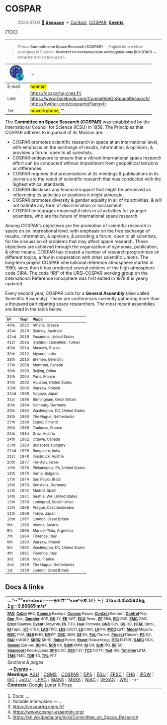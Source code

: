# COSPAR
> 2020.07.02 **[🚀](../index/index.md) [despace](index.md)** → [Contact](contact.md), [COSPAR](cospar.md), **[Events](event.md)**

[TOC]

---
> <small>*Terms:* **Committee on Space Research (COSPAR)** — English term with no analogues in Russian. **Комитет по космическим исследованиям (КОСПАР)** — literal translation to Russian.</small>

|[![](f/contact/c/cospar_logo1_thumb.jpg)](f/contact/c/cospar_logo1.png)|*…*|
|:--|:--|
|E‑mail| <mark>noemail</mark> |
|Link| <https://cosparhq.cnes.fr/><br> <https://www.facebook.com/CommitteeOnSpaceResearch/><br> <https://twitter.com/cosparhq?lang=fr> |
|Tel| <mark>noworkphone</mark>, ℻: … |

The **Committee on Space Research (COSPAR)** was established by the International Council for Science (ICSU) in 1958. The Principles that COSPAR adheres to in pursuit of its Mission are:

   - COSPAR promotes scientific research in space at an international level, with emphasis on the exchange of results, information, & opinions, & provides a forum, open to all scientists.
   - COSPAR endeavors to ensure that a vibrant international space research effort can be conducted without impediment from geopolitical tensions or differences.
   - COSPAR requires that presentations at its meetings & publications in its journals are the result of scientific research that was conducted with the highest ethical standards.
   - COSPAR discloses any financial support that might be perceived as influencing its activities or positions it might advocate.
   - COSPAR promotes diversity & gender equality in all of its activities, & will not tolerate any form of discrimination or harassment.
   - COSPAR encourages meaningful roles in all activities for younger scientists, who are the future of international space research.

Among COSPAR’s objectives are the promotion of scientific research in space on an international level, with emphasis on the free exchange of results, information, & opinions, & providing a forum, open to all scientists, for the discussion of problems that may affect space research. These objectives are achieved through the organization of symposia, publication, & other means. COSPAR has created a number of research programmes on different topics, a few in cooperation with other scientific Unions. The long‑term project COSPAR international reference atmosphere started in 1960; since then it has produced several editions of the high‑atmosphere code CIRA. The code “IRI” of the URSI‑COSPAR working group on the International Reference Ionosphere was first edited in 1978 & is yearly updated.

Every second year, COSPAR calls for a **General Assembly** (also called Scientific Assembly). These are conferences currently gathering more than a thousand participating space researchers. The most recent assemblies are listed in the table below.

<small>

|*№*|*Year*|*Place*|
|:--|:--|:--|
| 44th | 2022 | Athens, Greece |
| 43rd | 2020 | Sydney, Australia |
| 42nd | 2018 | Pasadena, United States |
| 41st | 2016 | Istanbul (cancelled), Turkey |
| 40th | 2014 | Moscow, Russia |
| 39th | 2012 | Mysore, India |
| 38th | 2010 | Bremen, Germany |
| 37th | 2008 | Montreal, Canada |
| 36th | 2006 | Beijing, China |
| 35th | 2004 | Paris, France |
| 34th | 2002 | Houston, United States |
| 33rd | 2000 | Warsaw, Poland |
| 32nd | 1998 | Nagoya, Japan |
| 31st | 1996 | Birmingham, Great Britain |
| 30th | 1994 | Hamburg, Germany |
| 29th | 1992 | Washington, DC, United States |
| 28th | 1990 | The Hague, Netherlands |
| 27th | 1988 | Espoo, Finland |
| 26th | 1986 | Toulouse, France |
| 25th | 1984 | Graz, Austria |
| 24th | 1982 | Ottawa, Canada |
| 23rd | 1980 | Budapest, Hungary |
| 22nd | 1979 | Bangalore, India |
| 21st | 1978 | Innsbruck, Austria |
| 20th | 1977 | Tel-Aviv, Israel |
| 19th | 1976 | Philadelphia, PA, United States |
| 18th | 1975 | Varna, Bulgaria |
| 17th | 1974 | Sao Paulo, Brazil |
| 16th | 1973 | Konstanz, Germany |
| 15th | 1972 | Madrid, Spain |
| 14th | 1971 | Seattle, WA, United States |
| 13th | 1970 | Leningrad, Soviet Union |
| 12th | 1969 | Prague, Czechoslovakia |
| 11th | 1968 | Tokyo, Japan |
| 10th | 1967 | London, Great Britain |
| 9th | 1966 | Vienna, Austria |
| 8th | 1965 | Mar del Plata, Argentina |
| 7th | 1964 | Florence, Italy |
| 6th | 1963 | Warsaw, Poland |
| 5th | 1962 | Washington, DC, United States |
| 4th | 1961 | Florence, Italy |
| 3rd | 1960 | Nice, France |
| 2nd | 1959 | The Hague, Netherlands |
| 1st | 1958 | London, Great Britain |

</small>



## Docs & links
|…°·•¹²³±×÷≤≥≈≠ ‑ −— ⎆✉ ❐“”’«»✔→✘☐☑├┕┆ 1 lb = 0.453592 kg; 1 g = 9.80665 m/s²|
|:--|
|<small>**[FAQ](faq.md)**, **[Cable](cable.md)**·БКС, **[Camera](cam.md)**·Камера, **[Comms](comms.md)**·Радио, **[Contact](contact.md)**·Контакт, **[Control](control.md)**·Упр., **[Doc](doc.md)**·Док., **[Doppler](doppler.md)**·ИСР, **[DS](ds.md)**·ЗУ, **[EB](eb.md)**·ХИТ, **[ECO](ecology.md)**·Экол., **[EF](ef.md)**·ВВФ, **[ElC](elc.md)**·ЭКБ, **[EMC](emc.md)**·ЭМС, **[Error](error.md)**·Ошибки, **[Event](event.md)**·События, **[FS](fs.md)**·ТЭО, **[Fuel](fuel.md)**·Топливо, **[GNC](gnc.md)**·БКУ, **[GS](scs.md)**·НС, **[HF&E](hfe.md)**·Эрго., **[IU](iu.md)**·Гиро., **[KT](kt.md)**·КТЕХ, **[LAG](lag.md)**·ПУC, **[LES](les.md)**·САСП, **[LS](ls.md)**·СЖО, **[LV](lv.md)**·РН, **[MCC](mcc.md)**·ЦУП, **[Model](model.md)**·Модель, **[MSC](sc.md)**·ПКА, **[N&B](nnb.md)**·БНО, **[NR](nr.md)**·ЯР, **[OBC](obc.md)**·ЦВМ, **[OE](oe.md)**·БА, **[Pat.](патент.md)**·Патент, **[Project](project.md)**·Проект, **[PS](ps.md)**·ДУ, **[R&D](rnd.md)**·НИОКР, **[SRRQ](srrq.md)**·БКНР, **[Robot](robotics.md)**·Робот, **[Rover](rover.md)**·Планетоход, **[RTG](rtg.md)**·РИТЭГ, **[SARC](sarc.md)**·ПСК, **[Sensor](sensor.md)**·Датчик, **[SC](sc.md)**·КА, **[SCS](scs.md)**·КК, **[SGM](sgm.md)**·КММ, **[SI](si.md)**·СИ, **[Soft](soft.md)**·ПО, **[SP](sp.md)**·БС, **[Spaceport](spaceport.md)**·Космодром, **[SPS](sps.md)**·СЭС, **[SSS](sss.md)**·ГЗУ, **[TCS](tcs.md)**·СОТР, **[Test](test.md)**·ЭО, **[Timeline](timeline.md)**·ЦГМ, **[TMS](tms.md)**·ТМС, **[TOR](tor.md)**·ТЗ, **[TRL](trl.md)**·УГТ</small>|
|*Sections & pages*|
|**··• [Events](event.md) •··**<br> **Meetings:** [AGU](agu.md) ┊ [CGMS](cgms.md) ┊ [COSPAR](cospar.md) ┊ [DPS](dps.md) ┊ [EGU](egu.md) ┊ [EPSC](epsc.md) ┊ [FHS](fhs.md) ┊ [IPDW](ipdw.md) ┊ [IVC](ivc.md) ┊ [JpGU](jpgu.md) ┊ [LPSC](lpsc.md) ┊ [MAKS](maks.md) ┊ [MSSS](msss.md) ┊ [NIAC](niac_program.md) ┊ [VEXAG](vexag.md) ┊ [WSI](wsi.md) ┊ ··•·· **Contests:** [Google Lunar X Prize](google_lunar_x_prize.md) |

   1. Docs: …
   1. Notable interwikies — …
   1. <https://cosparhq.cnes.fr/>
   1. <https://www.cospar-assembly.org/>
   1. <https://en.wikipedia.org/wiki/Committee_on_Space_Research>
